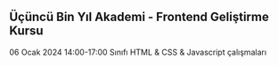 ## Üçüncü Bin Yıl Akademi - Frontend Geliştirme Kursu
06 Ocak 2024 14:00-17:00 Sınıfı 
HTML & CSS & Javascript çalışmaları
